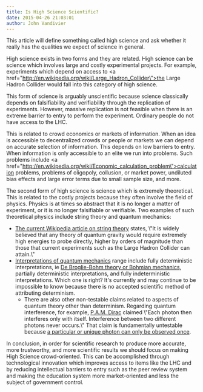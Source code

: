 ```yaml
---
title: Is High Science Scientific?
date: 2015-04-26 21:03:01
author: John Vandivier
---
```




This article will define something called high science and ask whether it really has the qualities we expect of science in general.

High science exists in two forms and they are related. High science can be science which involves large and costly experimental projects. For example, experiments which depend on access to <a href=\"http://en.wikipedia.org/wiki/Large_Hadron_Collider\">the Large Hadron Collider</a> would fall into this category of high science.

This form of science is arguably unscientific because science classically depends on falsifiability and verifiability through the replication of experiments. However, massive replication is not feasible when there is an extreme barrier to entry to perform the experiment. Ordinary people do not have access to the LHC.

This is related to crowd economics or markets of information. When an idea is accessible to decentralized crowds or people or markets we can depend on accurate selection of information. This depends on low barriers to entry. When information is only accessible to an elite we run into problems. Such problems include <a href=\"http://en.wikipedia.org/wiki/Economic_calculation_problem\">calculation problems</a>, problems of oligopoly, collusion, or market power, undiluted bias effects and large error terms due to small sample size, and more.

The second form of high science is science which is extremely theoretical. This is related to the costly projects because they often involve the field of physics. Physics is at times so abstract that it is no longer a matter of experiment, or it is no longer falsifiable or verifiable. Two examples of such theoretical physics include string theory and quantum mechanics:
<ul>
	<li><a href=\"http://en.wikipedia.org/w/index.php?title=String_theory&amp;oldid=655060639#High_energies\">The current Wikipedia article on string theory</a> states, \"It is widely believed that any theory of quantum gravity would require extremely high energies to probe directly, higher by orders of magnitude than those that current experiments such as the Large Hadron Collider can attain.\"</li>
	<li><a href=\"http://en.wikipedia.org/wiki/Interpretations_of_quantum_mechanics\">Interpretations of quantum mechanics</a> range include fully deterministic interpretations, ie <a href=\"http://en.wikipedia.org/wiki/De_Broglie%E2%80%93Bohm_theory\">De Broglie-Bohm theory or Bohmian mechanics</a>, partially deterministic interpretations, and fully indeterministic interpretations. Which one is right? It's currently and may continue to be impossible to know because there is no accepted scientific method of attributing determinism.
<ul>
	<li>There are also other non-testable claims related to aspects of quantum theory other than determinism. Regarding quantum interference, for example, <a href=\"http://en.wikipedia.org/wiki/Paul_Dirac\">P.A.M. Dirac</a> claimed \"Each photon then interferes only with itself. Interference between two different photons never occurs.\" That claim is fundamentally untestable because <a href=\"http://en.wikipedia.org/w/index.php?title=Interpretations_of_quantum_mechanics&amp;oldid=659219329#Challenges_for_interpretations\">a particular or unique photon can only be observed once</a>.</li>
</ul>
</li>
</ul>
In conclusion, in order for scientific research to produce more accurate, more trustworthy, and more scientific results we should focus on making High Science crowd-oriented. This can be accomplished through technological innovation which improves access to items like the LHC and by reducing intellectual barriers to entry such as the peer review system and making the education system more market-oriented and less the subject of government control.